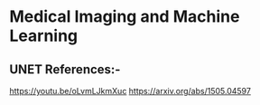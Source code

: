 # Medical Imaging and Machine Learning

## UNET References:-
https://youtu.be/oLvmLJkmXuc
https://arxiv.org/abs/1505.04597
